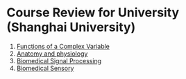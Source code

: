 # Course Review for University (Shanghai University)
1. [Functions of a Complex Variable](./complex_html)
2. [Anatomy and physiology](./解剖.md)
3. [Biomedical Signal Processing](./Biomedical%20signal%20Processing.html)
4. [Biomedical Sensory](./Biomedical_Sensory.html)